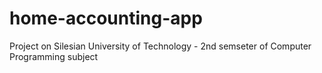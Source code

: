 # home-accounting-app
Project on Silesian University of Technology -   2nd semseter of Computer Programming subject
